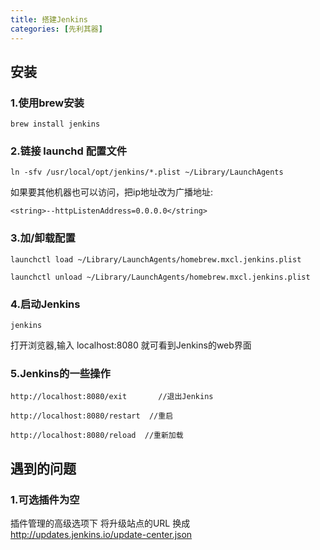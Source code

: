 ```yaml
---
title: 搭建Jenkins
categories: [先利其器]
---
```


## 安装
### 1.使用brew安装

```
brew install jenkins
```

### 2.链接 launchd 配置文件

```
ln -sfv /usr/local/opt/jenkins/*.plist ~/Library/LaunchAgents
```

如果要其他机器也可以访问，把ip地址改为广播地址:

```
<string>--httpListenAddress=0.0.0.0</string>
```

### 3.加/卸载配置

```
launchctl load ~/Library/LaunchAgents/homebrew.mxcl.jenkins.plist

launchctl unload ~/Library/LaunchAgents/homebrew.mxcl.jenkins.plist
```

### 4.启动Jenkins

```
jenkins
```

打开浏览器,输入 localhost:8080 就可看到Jenkins的web界面

### 5.Jenkins的一些操作

```
http://localhost:8080/exit       //退出Jenkins

http://localhost:8080/restart  //重启

http://localhost:8080/reload  //重新加载
```
## 遇到的问题
### 1.可选插件为空
插件管理的高级选项下 将升级站点的URL 换成 http://updates.jenkins.io/update-center.json
